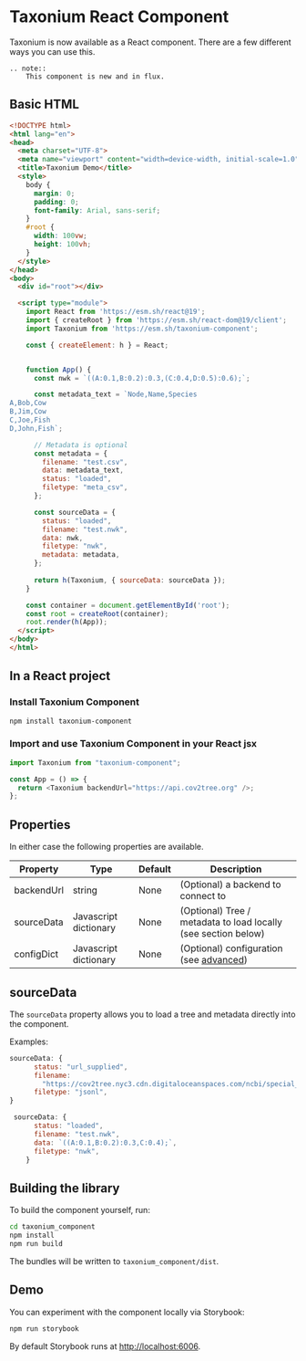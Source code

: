 # Taxonium React Component

Taxonium is now available as a React component. There are a few different ways you can use this.

```{eval-rst}
.. note::
    This component is new and in flux.
```

## Basic HTML

```html
<!DOCTYPE html>
<html lang="en">
<head>
  <meta charset="UTF-8">
  <meta name="viewport" content="width=device-width, initial-scale=1.0">
  <title>Taxonium Demo</title>
  <style>
    body {
      margin: 0;
      padding: 0;
      font-family: Arial, sans-serif;
    }
    #root {
      width: 100vw;
      height: 100vh;
    }
  </style>
</head>
<body>
  <div id="root"></div>

  <script type="module">
    import React from 'https://esm.sh/react@19';
    import { createRoot } from 'https://esm.sh/react-dom@19/client';
    import Taxonium from 'https://esm.sh/taxonium-component';

    const { createElement: h } = React;


    function App() {
      const nwk = `((A:0.1,B:0.2):0.3,(C:0.4,D:0.5):0.6);`;

      const metadata_text = `Node,Name,Species
A,Bob,Cow
B,Jim,Cow
C,Joe,Fish
D,John,Fish`;

      // Metadata is optional
      const metadata = {
        filename: "test.csv",
        data: metadata_text,
        status: "loaded",
        filetype: "meta_csv",
      };

      const sourceData = {
        status: "loaded",
        filename: "test.nwk",
        data: nwk,
        filetype: "nwk",
        metadata: metadata,
      };
      
      return h(Taxonium, { sourceData: sourceData });
    }

    const container = document.getElementById('root');
    const root = createRoot(container);
    root.render(h(App));
  </script>
</body>
</html>
```

## In a React project

### Install Taxonium Component

```
npm install taxonium-component
```

### Import and use Taxonium Component in your React jsx

```js
import Taxonium from "taxonium-component";

const App = () => {
  return <Taxonium backendUrl="https://api.cov2tree.org" />;
};
```

## Properties

In either case the following properties are available.

| Property   | Type                  | Default | Description                                                    |
| ---------- | --------------------- | ------- | -------------------------------------------------------------- |
| backendUrl | string                | None    | (Optional) a backend to connect to                             |
| sourceData | Javascript dictionary | None    | (Optional) Tree / metadata to load locally (see section below) |
| configDict | Javascript dictionary | None    | (Optional) configuration (see [advanced](./advanced.md))       |

## sourceData

The `sourceData` property allows you to load a tree and metadata directly into the component.

Examples:

```js
sourceData: {
      status: "url_supplied",
      filename:
        "https://cov2tree.nyc3.cdn.digitaloceanspaces.com/ncbi/special_filtered.jsonl.gz",
      filetype: "jsonl",
}
```

```js
 sourceData: {
      status: "loaded",
      filename: "test.nwk",
      data: `((A:0.1,B:0.2):0.3,C:0.4);`,
      filetype: "nwk",
    }
```

## Building the library

To build the component yourself, run:

```bash
cd taxonium_component
npm install
npm run build
```

The bundles will be written to `taxonium_component/dist`.

## Demo

You can experiment with the component locally via Storybook:

```bash
npm run storybook
```

By default Storybook runs at [http://localhost:6006](http://localhost:6006).

